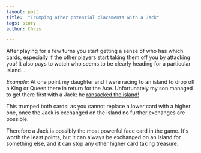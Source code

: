 ```yaml
---
layout: post
title:  "Trumping other potential placements with a Jack"
tags: story
author: Chris

---
```


After playing for a few turns you start getting a sense of who has which cards, especially if the other players start taking them off you by attacking you! It also pays to watch who seems to be clearly heading for a particular island...

*Example:* At one point my daughter and I were racing to an island to drop off a King or Queen there in return for the Ace. Unfortunately my son managed to get there first with a Jack: he [ransacked the island!](/blog/telling-great-stories)

This trumped both cards: as you cannot replace a lower card with a higher one, once the Jack is exchanged on the island no further exchanges are possible.

Therefore a Jack is possibly the most powerful face card in the game. It's worth the least points, but it can always be exchanged on an island for something else, and it can stop any other higher card taking treasure.
